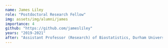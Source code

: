 ```yaml
---
name: James Liley
role: "Postdoctoral Research Fellow"
img: assets/img/alumni/james
importance: 4
github: "https://github.com/jamesliley"
years: "2019-2021"
after: "Assistant Professor (Research) of Biostatistics, Durham University"
---
```

